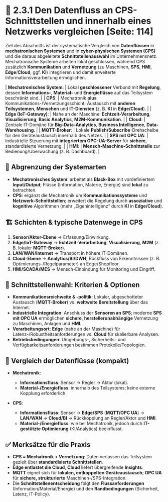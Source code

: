 # 🔌 2.3.1 Den Datenfluss an CPS-Schnittstellen und innerhalb eines Netzwerks vergleichen [Seite: 114] 

Ziel des Abschnitts ist der systematische Vergleich von **Datenflüssen** in **mechatronischen Systemen** und in **cyber-physischen Systemen (CPS)** und die daraus abgeleitete **Schnittstellenauswahl** im Unternehmensnetz. Mechatronische Systeme arbeiten lokal geschlossen, während CPS zusätzlich **Kommunikation** und **Vernetzung** (zu Maschinen, **SPS**, **HMI**, **Edge**/**Cloud**, ggf. **KI**) integrieren und damit erweiterte Informationsverarbeitung ermöglichen.

| **Mechatronisches System**: | Lokal **geschlossener** Verbund mit **Regelung**, dessen **Informations-**, **Material-** und **Energieflüsse** auf das Teilsystem beschränkt sind. |
| **CPS**: | Mechatronik **plus** Kommunikations-/Vernetzungsschicht; Austausch mit **anderen Teilsystemen**, **Menschen** und **IT-Diensten** (z. B. **KI** in **Edge/Cloud**). |
| **Edge (IoT-Gateway)**: | Nahe an der Maschine: **Echtzeit-Verarbeitung**, **Visualisierung**, **Basic Analytics**, **M2M-Kommunikation**. |
| **Cloud**: | Zentrale IT-Domäne für **Big-Data-Analytics**, **Business Intelligence**, **Data-Warehousing**. |
| **MQTT-Broker**: | Lokale **Publish/Subscribe**-Drehscheibe für den Geräteaustausch innerhalb des Netzes. |
| **SPS mit OPC UA**: | Industrielle Steuerung mit **integriertem OPC-UA-Server** für **sichere**, standardisierte Vernetzung. |
| **HMI**: | **Mensch-Maschine-Schnittstelle** zur Bedienung/Überwachung (z. B. Dashboard). |

## 🧠 Abgrenzung der Systemarten

* **Mechatronisches System**: arbeitet als **Black-Box** mit vordefiniertem **Input/Output**; Flüsse (Information, Materie, Energie) sind **lokal** zu betrachten.
* **CPS**: ergänzt die Mechatronik um **Kommunikationssysteme** und **Netzwerk-Schnittstellen**; erweitert die Regelung durch **assoziative** und **kognitive** Algorithmen (mehr „Eigenintelligenz“ durch **KI** in **Edge/Cloud**).

## 🏗️ Schichten & typische Datenwege in CPS

1. **Sensor/Aktor-Ebene** → Erfassung/Einwirkung.
2. **Edge/IoT-Gateway** → **Echtzeit-Verarbeitung**, **Visualisierung**, **M2M** (z. B. lokaler **MQTT-Broker**).
3. **LAN/WAN/Internet** → Transport in höhere IT-Domänen.
4. **Cloud-Ebene** → **Analytics/BI/DWH**; Rückfluss von Erkenntnissen (z. B. Optimierungs-/Regelparameter) an Edge/Shopfloor.
5. **HMI/SCADA/MES** → Mensch-Einbindung für Monitoring und Eingriff.

## 🔌 Schnittstellenwahl: Kriterien & Optionen

* **Kommunikationsreichweite & -politik**: Lokaler, abgeschotteter Austausch (**MQTT-Broker**) vs. **weltweite Bereitstellung** über das Internet.
* **Industrielle Integration**: Anschluss der **Sensoren an SPS**; moderne **SPS mit OPC UA** ermöglichen **sichere**, **herstellerunabhängige** Vernetzung zu Maschinen, Anlagen und **HMI**.
* **Verarbeitungsort**: **Edge** (nahe an der Maschine) für Latenz-/Robustheitsanforderungen vs. **Cloud** für skalierbare Analysen.
* **Betriebsbedingungen**: Umgebungs-, Sicherheits- und Verfügbarkeitsanforderungen bestimmen Protokolle/Topologien.

## 🧭 Vergleich der Datenflüsse (kompakt)

* **Mechatronik**:

  * **Informationsfluss**: Sensor → Regler → Aktor (lokal).
  * **Material-/Energiefluss**: innerhalb des Teilsystems; keine externe Kopplung erforderlich.
* **CPS**:

  * **Informationsfluss**: Sensor → **Edge/SPS** (**MQTT/OPC UA**) → **LAN/WAN** → **Cloud/BI** → Rückkopplung an Regler/Aktor und **HMI**.
  * **Material-/Energiefluss**: wie bei Mechatronik, jedoch durch **IT-gestützte Optimierung** (KI/Analytics) beeinflusst.

## ✅ Merksätze für die Praxis

* **CPS = Mechatronik + Vernetzung**: Daten verlassen das Teilsystem gezielt über **standardisierte Schnittstellen**.
* **Edge entlastet die Cloud**, **Cloud** liefert übergreifende **Insights**.
* **MQTT** eignet sich für **lokalen, entkoppelten Geräteaustausch**; **OPC UA** für **sichere, strukturierte** Maschinen-/SPS-Integration.
* Die **Schnittstellenentscheidung** folgt den **Flussanforderungen** (Information/Material/Energie) und den **Randbedingungen** (Sicherheit, Latenz, IT-Policy).
